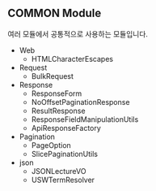 ## COMMON Module
여러 모듈에서 공통적으로 사용하는 모듈입니다.

- Web
  - HTMLCharacterEscapes
- Request
  - BulkRequest
- Response
  - ResponseForm
  - NoOffsetPaginationResponse
  - ResultResponse
  - ResponseFieldManipulationUtils
  - ApiResponseFactory
- Pagination
  - PageOption
  - SlicePaginationUtils
- json
  - JSONLectureVO
  - USWTermResolver
